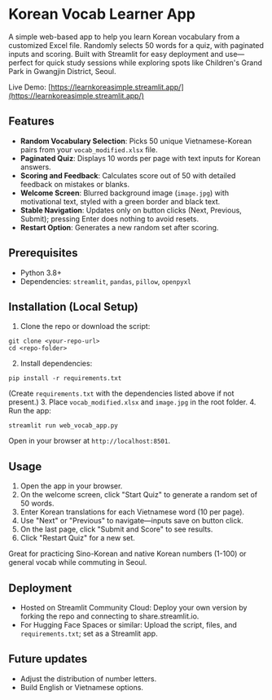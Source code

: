 # Korean Vocab Learner App

A simple web-based app to help you learn Korean vocabulary from a customized Excel file. Randomly selects 50 words for a quiz, with paginated inputs and scoring. Built with Streamlit for easy deployment and use—perfect for quick study sessions while exploring spots like Children's Grand Park in Gwangjin District, Seoul.

Live Demo: [https://learnkoreasimple.streamlit.app/](https://learnkoreasimple.streamlit.app/)

## Features

- **Random Vocabulary Selection**: Picks 50 unique Vietnamese-Korean pairs from your `vocab_modified.xlsx` file.
- **Paginated Quiz**: Displays 10 words per page with text inputs for Korean answers.
- **Scoring and Feedback**: Calculates score out of 50 with detailed feedback on mistakes or blanks.
- **Welcome Screen**: Blurred background image (`image.jpg`) with motivational text, styled with a green border and black text.
- **Stable Navigation**: Updates only on button clicks (Next, Previous, Submit); pressing Enter does nothing to avoid resets.
- **Restart Option**: Generates a new random set after scoring.


## Prerequisites

- Python 3.8+
- Dependencies: `streamlit`, `pandas`, `pillow`, `openpyxl`


## Installation (Local Setup)

1. Clone the repo or download the script:

```
git clone <your-repo-url>
cd <repo-folder>
```

2. Install dependencies:

```
pip install -r requirements.txt
```

(Create `requirements.txt` with the dependencies listed above if not present.)
3. Place `vocab_modified.xlsx` and `image.jpg` in the root folder.
4. Run the app:

```
streamlit run web_vocab_app.py
```

Open in your browser at `http://localhost:8501`.

## Usage

1. Open the app in your browser.
2. On the welcome screen, click "Start Quiz" to generate a random set of 50 words.
3. Enter Korean translations for each Vietnamese word (10 per page).
4. Use "Next" or "Previous" to navigate—inputs save on button click.
5. On the last page, click "Submit and Score" to see results.
6. Click "Restart Quiz" for a new set.

Great for practicing Sino-Korean and native Korean numbers (1-100) or general vocab while commuting in Seoul.

## Deployment

- Hosted on Streamlit Community Cloud: Deploy your own version by forking the repo and connecting to share.streamlit.io.
- For Hugging Face Spaces or similar: Upload the script, files, and `requirements.txt`; set as a Streamlit app.

## Future updates

- Adjust the distribution of number letters.
- Build English or Vietnamese options.


